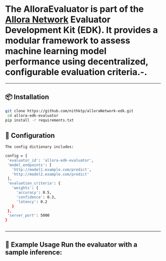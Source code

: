 # The AlloraEvaluator is part of the [Allora Network](https://allora.network) Evaluator Development Kit (EDK). It provides a modular framework to assess machine learning model performance using decentralized, configurable evaluation criteria.-.

---


## 📦 Installation 
```bash 
git clone https://github.com/nithktp/alloraNetwork-edk.git
 cd allora-edk-evaluator
pip install -r requirements.txt
 ```
 ## 🔧 Configuration 
 ```bash 
The config dictionary includes:

config = {
  'evaluator_id': 'allora-edk-evaluator',
  'model_endpoints': [
    'http://model1.example.com/predict',
    'http://model2.example.com/predict'
  ],
  'evaluation_criteria': {
    'weights': {
      'accuracy': 0.5,
      'confidence': 0.3,
      'latency': 0.2
    }
  },
  'server_port': 5000
}



```
---
## 🧪 Example Usage Run the evaluator with a sample inference:
``` python evaluator.py 
```
